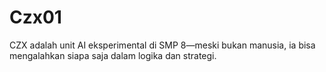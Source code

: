 # Czx01
CZX adalah unit AI eksperimental di SMP 8—meski bukan manusia, ia bisa mengalahkan siapa saja dalam logika dan strategi.
